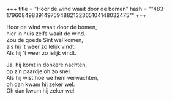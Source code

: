 +++
title = "Hoor de wind waait door de bomen"
hash = "\"483-179608498391497594882132365104148032475\""
+++

Hoor de wind waait door de bomen,  
hier in huis zelfs waait de wind.  
Zou de goede Sint wel komen,  
als hij ’t weer zo lelijk vindt.  
Als hij ’t weer zo lelijk vindt.

Ja, hij komt in donkere nachten,  
op z’n paardje oh zo snel.  
Als hij wist hoe we hem verwachten,  
oh dan kwam hij zeker wel.  
Oh dan kwam hij zeker wel.